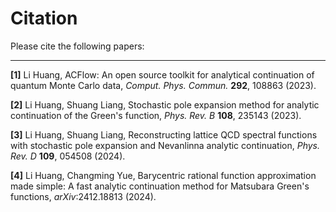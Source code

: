 # Citation

Please cite the following papers:

---

**[1]** Li Huang, ACFlow: An open source toolkit for analytical continuation of quantum Monte Carlo data, *Comput. Phys. Commun.* **292**, 108863 (2023).

**[2]** Li Huang, Shuang Liang, Stochastic pole expansion method for analytic continuation of the Green's function, *Phys. Rev. B* **108**, 235143 (2023).

**[3]** Li Huang, Shuang Liang, Reconstructing lattice QCD spectral functions with stochastic pole expansion and Nevanlinna analytic continuation, *Phys. Rev. D* **109**, 054508 (2024).

**[4]** Li Huang, Changming Yue, Barycentric rational function approximation made simple: A fast analytic continuation method for Matsubara Green's functions, *arXiv*:2412.18813 (2024).
